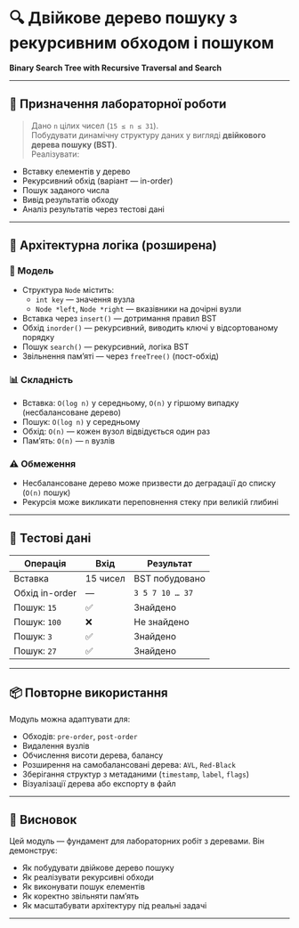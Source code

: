 # 🔍 Двійкове дерево пошуку з рекурсивним обходом і пошуком  
**Binary Search Tree with Recursive Traversal and Search**

---

## 📘 Призначення лабораторної роботи

> Дано `n` цілих чисел (`15 ≤ n ≤ 31`).  
> Побудувати динамічну структуру даних у вигляді **двійкового дерева пошуку (BST)**.  
> Реалізувати:
- Вставку елементів у дерево  
- Рекурсивний обхід (варіант — in-order)  
- Пошук заданого числа  
- Вивід результатів обходу  
- Аналіз результатів через тестові дані

---

## 🧠 Архітектурна логіка (розширена)

### 📐 Модель

- Структура `Node` містить:
  - `int key` — значення вузла
  - `Node *left`, `Node *right` — вказівники на дочірні вузли
- Вставка через `insert()` — дотримання правил BST
- Обхід `inorder()` — рекурсивний, виводить ключі у відсортованому порядку
- Пошук `search()` — рекурсивний, логіка BST
- Звільнення пам’яті — через `freeTree()` (пост-обхід)

### 📊 Складність

- Вставка: `O(log n)` у середньому, `O(n)` у гіршому випадку (несбалансоване дерево)
- Пошук: `O(log n)` у середньому
- Обхід: `O(n)` — кожен вузол відвідується один раз
- Пам’ять: `O(n)` — `n` вузлів

### ⚠️ Обмеження

- Несбалансоване дерево може призвести до деградації до списку (`O(n)` пошук)
- Рекурсія може викликати переповнення стеку при великій глибині

---

## 🧪 Тестові дані

| Операція        | Вхід            | Результат             |
|-----------------|------------------|------------------------|
| Вставка         | 15 чисел         | BST побудовано         |
| Обхід in-order  | —                | `3 5 7 10 … 37`        |
| Пошук: `15`     | ✅               | Знайдено               |
| Пошук: `100`    | ❌               | Не знайдено            |
| Пошук: `3`      | ✅               | Знайдено               |
| Пошук: `27`     | ✅               | Знайдено               |

---

## 📦 Повторне використання

Модуль можна адаптувати для:

- Обходів: `pre-order`, `post-order`  
- Видалення вузлів  
- Обчислення висоти дерева, балансу  
- Розширення на самобалансовані дерева: `AVL`, `Red-Black`  
- Зберігання структур з метаданими (`timestamp`, `label`, `flags`)  
- Візуалізації дерева або експорту в файл

---

## 🧘 Висновок

Цей модуль — фундамент для лабораторних робіт з деревами. Він демонструє:

- Як побудувати двійкове дерево пошуку  
- Як реалізувати рекурсивні обходи  
- Як виконувати пошук елементів  
- Як коректно звільняти пам’ять  
- Як масштабувати архітектуру під реальні задачі

  
---
